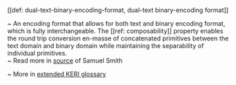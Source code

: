 [[def: dual-text-binary-encoding-format, dual-text binary-encoding format]]

~ An encoding format that allows for both text and binary encoding format, which is fully interchangeable. The [[ref: composability]] property enables the round trip conversion en-masse of concatenated primitives between the text domain and binary domain while maintaining the separability of individual primitives.  
~ Read more in [source](https://github.com/trustoverip/tswg-cesr-specification/blob/main/draft-ssmith-cesr.md) of Samuel Smith

~ More in <a href="https://weboftrust.github.io/WOT-terms/docs/glossary/dual-text-binary-encoding-format">extended KERI glossary</a>
